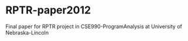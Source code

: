 RPTR-paper2012
==============

Final paper for RPTR project in CSE990-ProgramAnalysis at University of Nebraska-Lincoln